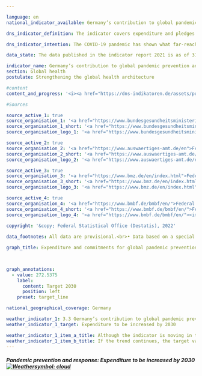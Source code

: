 ```yaml
---

language: en    
national_indicator_available: Germany’s contribution to global pandemic prevention and response    

dns_indicator_definition: The indicator covers expenditure and pledges made by Germany for global pandemic prevention and response programmes. It excludes programmes designed to contain the COVID-19 pandemic. To make the indicator more informative, its impact will be assessed by the time of the next edition of the German National Sustainability Strategy with a view to developing it into an output indicator.    

dns_indicator_intention: The COVID-19 pandemic has shown what far-reaching effects cross-border health hazards have on people and economies throughout the world. Accordingly, supporting pandemic prevention and response programmes is a major contribution to global health, particularly in countries of the Global South. The aim is therefore to increase Germany’s contribution to global pandemic prevention and response substantially from its 2019 level in the period up to 2030.    

data_state: The data published in the indicator report 2021 is as of 31.12.2020. The data shown on the DNS-Online-Platform is updated regularly, so that more current data may be available online than published in the indicator report 2021.    

indicator_name: Germany’s contribution to global pandemic prevention and response    
section: Global health    
postulate: Strengthening the global health architecture    

#content     
content_and_progress: '<i><a href="https://dns-indikatoren.de/assets/publications/reports/en/2021.pdf">Text from the Indicator Report 2021 </a></i><br>The data for the indicator come from special analyses of the relevant budget headings and commitment appropriations from the Federal Foreign Office, the Federal Ministry of Education and Research, the Federal Ministry of Health and the Federal Ministry for Economic Cooperation and Development. Programmes are taken into account in the analyses if, by dint of their objectives, they fall directly under the heading of pandemic prevention and response or if they are primarily intended to enhance relevant capabilities in the field of health care. The programmes cover matters such as the pandemic prevention and response functions of the World Health Organization (WHO), sanitation, One Health (a holistic approach that recognises the interconnection between human, animal and environmental health), vaccination infrastructure and research and development, both at home and abroad, in so far as the R&D findings and innovations also benefit the countries of the Global South. Additionally, programmes launched in response to the COVID-19 pandemic have also been taken into account. The latter include WHO programmes and activities, humanitarian aid, vaccine development, crisis response and emergency assistance and loans to help health services in countries of the Global South to respond to the crisis. By definition, expenditure and pledges made in response to the COVID-19 pandemic are excluded from the indicator and shown separately.<br>As regards the figures, it should be noted that it is not possible to draw hard and fast lines between the content of programmes, since the indicator field is closely interlinked with numerous other areas of the health system. The indicator therefore takes account of a range of programmes, such as Germany’s contribution to the WHO to support its emergency programme and to provide flexible initial funding for crisis response measures through the Contingency Fund for Emergencies, support for a vaccination programme for the reduction of child mortality in the East African Community, improvement of drinking water supply and sanitation in Burkina Faso and a biosecurity cooperation programme. Besides the thematic prioritisation, it should also be noted that some of the programmes are focused on general reinforcement of global coordination and organisational capacity and therefore do not exclusively benefit countries of the Global South.<br>Nor can a precise line be drawn between preventive and reactive measures. Developing preventive capacity may, for example, enhance responsiveness to a pandemic situation, while reactive measures may contribute to capacity-building in the long term. To avoid a statistical outlier resulting from the response to the COVID-19 pandemic, these expenditure items and pledges are not part of the indicators but are shown separately in the chart.<br>The amounts of expenditure and pledges that are displayed, moreover, say nothing about the success of the programmes. The indicator represents Germany’s monetary contribution to pandemic prevention and response. A more extensive assessment would be needed to gauge the impact of that contribution. In view of the foregoing provisos, therefore, the recorded figures are not by any means a full reflection of the German expenditure and pledges that directly or indirectly influence the pandemic prevention and response effort.<br>Between the years 2015 and 2020, expenditure and pledges for pandemic prevention and response rose from EUR 137.9 million to EUR 353.1 million (provisional figure). This represents an average annual increase of EUR 43.1 million over those last five years. If this trend continued, the objective of increasing Germany’s contribution substantially from 2019 to 2030 would be achieved. The chart also clearly shows the upsurge of EUR 635.2 million in expenditure and pledges in 2020 to contain the COVID-19 pandemic.'    

#Sources    

source_active_1: true
source_organisation_1: '<a href="https://www.bundesgesundheitsministerium.de/en/">Federal Ministry of Health</a>'
source_organisation_1_short: '<a href="https://www.bundesgesundheitsministerium.de/en/">Federal Ministry of Health</a>'
source_organisation_logo_1: '<a href="https://www.bundesgesundheitsministerium.de/en/"><img src="https://dnsUpgradeEnvironment.github.io/dns-indicators/en/public/OrgImgDe/bmg.png" alt="Federal Ministry of Health" title=" Click here to visit the homepage of the organizationFederal Ministry of Health" style="height:60px; width:148px; border: transparent"/></a>'

source_active_2: true
source_organisation_2: '<a href="https://www.auswaertiges-amt.de/en">Federal Foreign Office</a>'
source_organisation_2_short: '<a href="https://www.auswaertiges-amt.de/en">Federal Foreign Office</a>'
source_organisation_logo_2: '<a href="https://www.auswaertiges-amt.de/en"><img src="https://dnsUpgradeEnvironment.github.io/dns-indicators/en/public/OrgImgDe/aa.png" alt="Federal Foreign Office" title=" Click here to visit the homepage of the organizationFederal Foreign Office" style="height:60px; width:148px; border: transparent"/></a>'

source_active_3: true
source_organisation_3: '<a href="https://www.bmz.de/en/index.html">Federal Ministry for Economic Cooperation and Development</a>'
source_organisation_3_short: '<a href="https://www.bmz.de/en/index.html">Federal Ministry for Economic Cooperation and Development</a>'
source_organisation_logo_3: '<a href="https://www.bmz.de/en/index.html"><img src="https://dnsUpgradeEnvironment.github.io/dns-indicators/en/public/OrgImgDe/bmz.png" alt="Federal Ministry for Economic Cooperation and Development" title=" Click here to visit the homepage of the organizationFederal Ministry for Economic Cooperation and Development" style="height:60px; width:148px; border: transparent"/></a>'

source_active_4: true
source_organisation_4: '<a href="https://www.bmbf.de/bmbf/en/">Federal Ministry of Education and Research</a>'
source_organisation_4_short: '<a href="https://www.bmbf.de/bmbf/en/">Federal Ministry of Education and Research</a>'
source_organisation_logo_4: '<a href="https://www.bmbf.de/bmbf/en/"><img src="https://dnsUpgradeEnvironment.github.io/dns-indicators/en/public/OrgImgDe/bmbf.png" alt="Federal Ministry of Education and Research" title=" Click here to visit the homepage of the organizationFederal Ministry of Education and Research" style="height:60px; width:148px; border: transparent"/></a>'
    
copyright: '&copy; Federal Statistical Office (Destatis), 2022'    

data_footnotes: All data are provisional.<br>• Data based on a special evaluation.    

graph_title: Expenditure and commitments for global pandemic prevention and response    

    

graph_annotations:
  - value: 272.5375
    label:
      content: Target 2030
      position: left
    preset: target_line        

national_geographical_coverage: Germany    

weather_indicator_1: 3.3 Germany’s contribution to global pandemic prevention and response
weather_indicator_1_target: Expenditure to be increased by 2030

weather_indicator_1_item_a_title: Although the indicator is moving in the desired direction toward the target, if the trend were to continue, the target would be missed in the target year by more than 20% of the difference between the target value and the current value.
weather_indicator_1_item_b_title: If the trend continues, the target value would be reached or missed by less than 5% of the difference between the target value and the current value.    
---
```



<div>
  <div class="my-header">
    <h5>Pandemic prevention and response: Expenditure to be increased by 2030
      <a href="https://dnsUpgradeEnvironment.github.io/dns-indicators/en/status"><img src="https://g205sdgs.github.io/sdg-indicators/public/Wettersymbole/Wolke.png" title="Although the indicator is moving in the desired direction toward the target, if the trend were to continue, the target would be missed in the target year by more than 20% of the difference between the target value and the current value." alt="Weathersymbol: cloud"/>
      </a>
    </h5>
  </div>
  <div class="my-header-note">
  </div>
</div>
